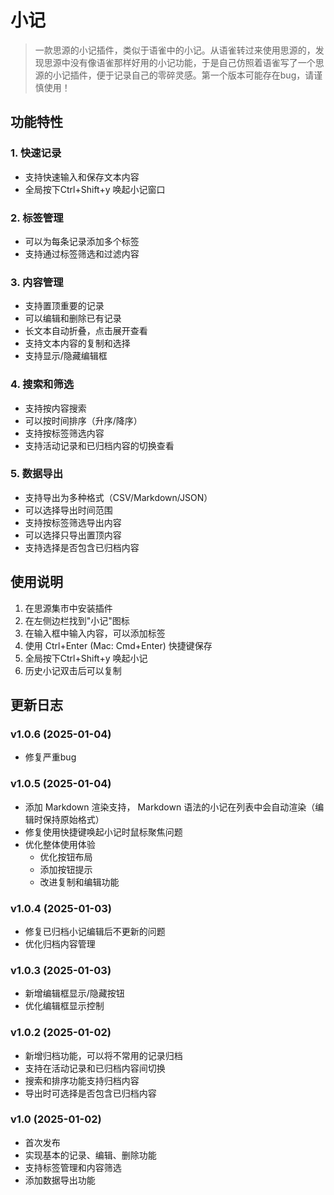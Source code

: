 # 小记

> 一款思源的小记插件，类似于语雀中的小记。从语雀转过来使用思源的，发现思源中没有像语雀那样好用的小记功能，于是自己仿照着语雀写了一个思源的小记插件，便于记录自己的零碎灵感。第一个版本可能存在bug，请谨慎使用！


## 功能特性

### 1. 快速记录
- 支持快速输入和保存文本内容
- 全局按下Ctrl+Shift+y 唤起小记窗口

### 2. 标签管理
- 可以为每条记录添加多个标签
- 支持通过标签筛选和过滤内容

### 3. 内容管理
- 支持置顶重要的记录
- 可以编辑和删除已有记录
- 长文本自动折叠，点击展开查看
- 支持文本内容的复制和选择
- 支持显示/隐藏编辑框

### 4. 搜索和筛选
- 支持按内容搜索
- 可以按时间排序（升序/降序）
- 支持按标签筛选内容
- 支持活动记录和已归档内容的切换查看

### 5. 数据导出
- 支持导出为多种格式（CSV/Markdown/JSON）
- 可以选择导出时间范围
- 支持按标签筛选导出内容
- 可以选择只导出置顶内容
- 支持选择是否包含已归档内容

## 使用说明

1. 在思源集市中安装插件
2. 在左侧边栏找到"小记"图标
3. 在输入框中输入内容，可以添加标签
4. 使用 Ctrl+Enter (Mac: Cmd+Enter) 快捷键保存
5. 全局按下Ctrl+Shift+y 唤起小记
6. 历史小记双击后可以复制

## 更新日志
### v1.0.6 (2025-01-04)
- 修复严重bug

### v1.0.5 (2025-01-04)
- 添加 Markdown 渲染支持， Markdown 语法的小记在列表中会自动渲染（编辑时保持原始格式）
- 修复使用快捷键唤起小记时鼠标聚焦问题
- 优化整体使用体验
  - 优化按钮布局
  - 添加按钮提示
  - 改进复制和编辑功能

### v1.0.4 (2025-01-03)
- 修复已归档小记编辑后不更新的问题
- 优化归档内容管理

### v1.0.3 (2025-01-03)
- 新增编辑框显示/隐藏按钮
- 优化编辑框显示控制

### v1.0.2 (2025-01-02)
- 新增归档功能，可以将不常用的记录归档
- 支持在活动记录和已归档内容间切换
- 搜索和排序功能支持归档内容
- 导出时可选择是否包含已归档内容

### v1.0 (2025-01-02)
- 首次发布
- 实现基本的记录、编辑、删除功能
- 支持标签管理和内容筛选
- 添加数据导出功能
